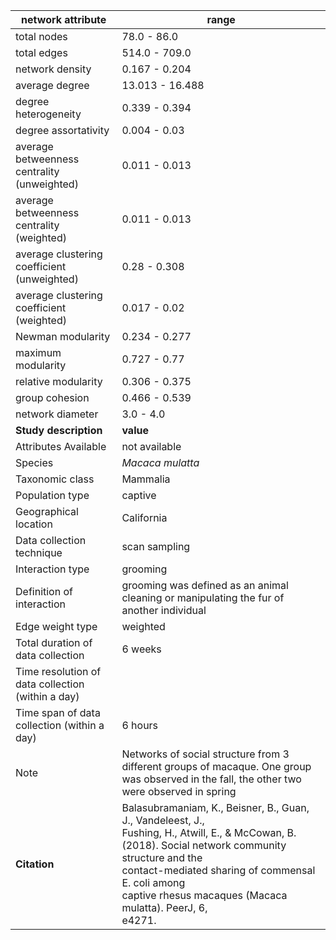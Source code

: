 network attribute|range
---|---
total nodes|78.0 - 86.0
total edges|514.0 - 709.0
network density|0.167 - 0.204
average degree|13.013 - 16.488
degree heterogeneity|0.339 - 0.394
degree assortativity|0.004 - 0.03
average betweenness centrality (unweighted)|0.011 - 0.013
average betweenness centrality (weighted)|0.011 - 0.013
average clustering coefficient (unweighted)|0.28 - 0.308
average clustering coefficient (weighted)|0.017 - 0.02
Newman modularity|0.234 - 0.277
maximum modularity|0.727 - 0.77
relative modularity|0.306 - 0.375
group cohesion|0.466 - 0.539
network diameter|3.0 - 4.0
**Study description**|**value**
Attributes Available|not available
Species|*Macaca mulatta*
Taxonomic class|Mammalia
Population type|captive
Geographical location|California
Data collection technique|scan sampling
Interaction type|grooming
Definition of interaction|grooming was defined as an animal cleaning or manipulating the fur of another individual
Edge weight type|weighted
Total duration of data collection|6 weeks
Time resolution of data collection (within a day)|
Time span of data collection (within a day)|6 hours
Note|Networks of social structure from 3 different groups of macaque. One group was observed in the fall, the other two were observed in spring
**Citation** | Balasubramaniam, K., Beisner, B., Guan, J., Vandeleest, J., <br> Fushing, H., Atwill, E., & McCowan, B. <br> (2018). Social network community structure and the <br> contact-mediated sharing of commensal E. coli among <br> captive rhesus macaques (Macaca mulatta). PeerJ, 6, <br> e4271.